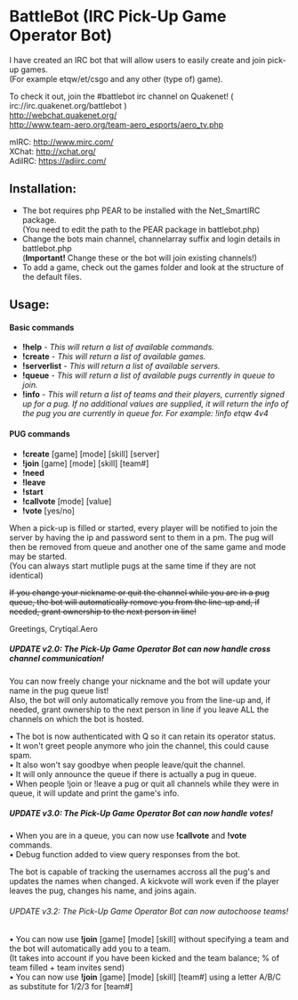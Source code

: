 # BattleBot (IRC Pick-Up Game Operator Bot)

I have created an IRC bot that will allow users to easily create and join pick-up games.  
(For example etqw/et/csgo and any other (type of) game).

To check it out, join the #battlebot irc channel on Quakenet! ( irc://irc.quakenet.org/battlebot )   
http://webchat.quakenet.org/   
http://www.team-aero.org/team-aero_esports/aero_tv.php  
  
mIRC: http://www.mirc.com/   
XChat: http://xchat.org/  
AdiIRC: https://adiirc.com/

## Installation:
  
- The bot requires php PEAR to be installed with the Net_SmartIRC package.  
  (You need to edit the path to the PEAR package in battlebot.php)
- Change the bots main channel, channelarray suffix and login details in battlebot.php  
  (<b>Important!</b> Change these or the bot will join existing channels!)  
- To add a game, check out the games folder and look at the structure of the default files.  

## Usage:
   
#### Basic commands
- <b>!help</b> - <i>This will return a list of available commands.</i>  
- <b>!create</b> - <i>This will return a list of available games.</i>   
- <b>!serverlist</b> - <i>This will return a list of available servers.</i>   
- <b>!queue</b> - <i>This will return a list of available pugs currently in queue to join.</i>  
- <b>!info</b> - <i>This will return a list of teams and their players, currently signed up for a pug. If no additional values are supplied, it will return the info of the pug you are currently in queue for. For example: !info etqw 4v4 </i>  
    
#### PUG commands  
- <b>!create</b> [game] [mode] [skill] [server]  
- <b>!join</b> [game] [mode] [skill] [team#]  
- <b>!need</b>  
- <b>!leave</b>  
- <b>!start</b>  
- <b>!callvote</b> [mode] [value]  
- <b>!vote</b> [yes/no]  
  
When a pick-up is filled or started, every player will be notified to join the server by having the ip and password sent to them in a pm. The pug will then be removed from queue and another one of the same game and mode may be started.  
(You can always start mutliple pugs at the same time if they are not identical)  
  
<s>If you change your nickname or quit the channel while you are in a pug queue, the bot will automatically remove you from the line-up and, if needed, grant ownership to the next person in line!</s>  
  
Greetings, Crytiqal.Aero  
  
##### UPDATE v2.0: The Pick-Up Game Operator Bot can now handle cross channel communication!  
  
You can now freely change your nickname and the bot will update your name in the pug queue list!  
Also, the bot will only automatically remove you from the line-up and, if needed, grant ownership to the next person in line if you leave ALL the channels on which the bot is hosted.  
  
• The bot is now authenticated with Q so it can retain its operator status.  
• It won't greet people anymore who join the channel, this could cause spam.  
• It also won't say goodbye when people leave/quit the channel.  
• It will only announce the queue if there is actually a pug in queue.  
• When people !join or !leave a pug or quit all channels while they were in queue, it will update and print the game's info.  
  
##### UPDATE v3.0: The Pick-Up Game Operator Bot can now handle votes!  
  
• When you are in a queue, you can now use <b>!callvote</b> and <b>!vote</b> commands.  
• Debug function added to view query responses from the bot.
  
The bot is capable of tracking the usernames accross all the pug's and updates the names when changed. A kickvote will work even if the player leaves the pug, changes his name, and joins again.  
   
   
###### UPDATE v3.2: The Pick-Up Game Operator Bot can now autochoose teams!  
  
• You can now use <b>!join</b> [game] [mode] [skill] without specifying a team and the bot will automatically add you to a team.  
  (It takes into account if you have been kicked and the team balance; % of team filled + team invites send)  
• You can now use <b>!join</b> [game] [mode] [skill] [team#] using a letter A/B/C as substitute for 1/2/3 for [team#]


